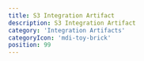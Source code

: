 ```yaml
---
title: S3 Integration Artifact
description: S3 Integration Artifact
category: 'Integration Artifacts'
categoryIcon: 'mdi-toy-brick'
position: 99
---
```


<dwf-markdown-loader source="https://raw.githubusercontent.com/it-at-m/digiwf-s3-integration/feat/project-specific-s3-storage/docs/quickstart.md"></dwf-markdown-loader>
<dwf-markdown-loader source="https://raw.githubusercontent.com/it-at-m/digiwf-s3-integration/feat/project-specific-s3-storage/docs/documentation.md"></dwf-markdown-loader>




